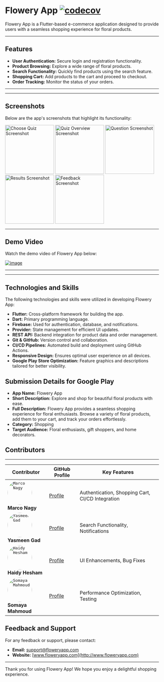 
# Flowery App [![codecov](https://codecov.io/github/Marco-Nagy/flowery_app/graph/badge.svg?token=GVVWT7Q6N6)](https://codecov.io/github/Marco-Nagy/flowery_app)


Flowery App is a Flutter-based e-commerce application designed to provide users with a seamless shopping experience for floral products.

---

## Features

- **User Authentication:** Secure login and registration functionality.
- **Product Browsing:** Explore a wide range of floral products.
- **Search Functionality:** Quickly find products using the search feature.
- **Shopping Cart:** Add products to the cart and proceed to checkout.
- **Order Tracking:** Monitor the status of your orders.

---

---

## Screenshots

Below are the app's screenshots that highlight its functionality:


<img src="https://github.com/user-attachments/assets/42b3ae64-e8ab-4c9f-87ef-4d99b1560720" alt="Choose Quiz Screenshot" width="160"> <img src="https://github.com/user-attachments/assets/460fb444-3aef-4fb4-a31a-20ec3998889a" alt="Quiz Overview Screenshot" width="160"> <img src="https://github.com/user-attachments/assets/57be62a6-f039-47d5-93f8-34239bf62e84" alt="Question Screenshot" width="160"> <img src="https://github.com/user-attachments/assets/aeefa1cd-23d3-400d-bc2f-e2b3962e04ea" alt="Results Screenshot" width="160"> <img src="https://github.com/user-attachments/assets/2d8abb2d-7878-41d9-95ca-daff068c96fb" alt="Feedback Screenshot" width="160">

---

## Demo Video

Watch the demo video of Flowery App below:

[![image](https://github.com/user-attachments/assets/28051196-9959-44bb-9f01-fedd335e3d04)
](https://youtu.be/bP0BNKABzG8?si=MnV4__MUga5ae5cM)

---


---

## Technologies and Skills

The following technologies and skills were utilized in developing Flowery App:

- **Flutter:** Cross-platform framework for building the app.
- **Dart:** Primary programming language.
- **Firebase:** Used for authentication, database, and notifications.
- **Provider:** State management for efficient UI updates.
- **REST API:** Backend integration for product data and order management.
- **Git & GitHub:** Version control and collaboration.
- **CI/CD Pipelines:** Automated build and deployment using GitHub Actions.
- **Responsive Design:** Ensures optimal user experience on all devices.
- **Google Play Store Optimization:** Feature graphics and descriptions tailored for better visibility.



## Submission Details for Google Play

- **App Name:** Flowery App
- **Short Description:** Explore and shop for beautiful floral products with ease.
- **Full Description:** Flowery App provides a seamless shopping experience for floral enthusiasts. Browse a variety of floral products, add them to your cart, and track your orders effortlessly.
- **Category:** Shopping
- **Target Audience:** Floral enthusiasts, gift shoppers, and home decorators.

## Contributors
---
| Contributor                                                                                                      | GitHub Profile                              | Key Features                                  | 
|------------------------------------------------------------------------------------------------------------------|--------------------------------------------|------------------------------------------------|
| <kbd><a href="https://github.com/Marco-Nagy" target="_blank"><img src="https://github.com/Marco-Nagy.png" alt="Marco Nagy" width="80" style="border-radius:50%;"></a></kbd><br>**Marco Nagy** | [Profile](https://github.com/Marco-Nagy)   | Authentication, Shopping Cart, CI/CD Integration | 
| <kbd><a href="https://github.com/YasmeenGad" target="_blank"><img src="https://github.com/YasmeenGad.png" alt="Yasmeen Gad" width="80" style="border-radius:50%;"></a></kbd><br>**Yasmeen Gad** | [Profile](https://github.com/YasmeenGad)   | Search Functionality, Notifications           | 
| <kbd><a href="https://github.com/haidyhesham95" target="_blank"><img src="https://github.com/haidyhesham95.png" alt="Haidy Hesham" width="80" style="border-radius:50%;"></a></kbd><br>**Haidy Hesham** | [Profile](https://github.com/haidyhesham95)| UI Enhancements, Bug Fixes                   | 
| <kbd><a href="https://github.com/somaya-mahmoud" target="_blank"><img src="https://github.com/somaya-mahmoud.png" alt="Somaya Mahmoud" width="80" style="border-radius:50%;"></a></kbd><br>**Somaya Mahmoud** | [Profile](https://github.com/somaya-mahmoud)| Performance Optimization, Testing           | 


## Feedback and Support

For any feedback or support, please contact:

- **Email:** support@floweryapp.com
- **Website:** [www.floweryapp.com](http://www.floweryapp.com)

---

Thank you for using Flowery App! We hope you enjoy a delightful shopping experience.
